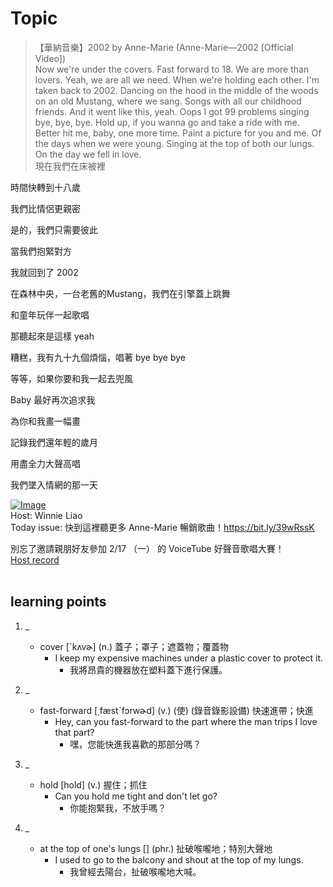 # Topic

> 【華納音樂】2002 by Anne-Marie (Anne-Marie—2002 [Official Video]) <br>
> Now we're under the covers.
Fast forward to 18.
We are more than lovers.
Yeah, we are all we need.
When we're holding each other.
I'm taken back to 2002.
Dancing on the hood in the middle of the woods on an old Mustang, where we sang.
Songs with all our childhood friends.
And it went like this, yeah.
Oops I got 99 problems singing bye, bye, bye.
Hold up, if you wanna go and take a ride with me.
Better hit me, baby, one more time.
Paint a picture for you and me.
Of the days when we were young.
Singing at the top of both our lungs.
On the day we fell in love. <br>
> 現在我們在床被裡

時間快轉到十八歲

我們比情侶更親密

是的，我們只需要彼此

當我們抱緊對方

我就回到了 2002

在森林中央，一台老舊的Mustang，我們在引擎蓋上跳舞

和童年玩伴一起歌唱

那聽起來是這樣 yeah

糟糕，我有九十九個煩惱，唱著 bye bye bye

等等，如果你要和我一起去兜風

Baby 最好再次追求我

為你和我畫一幅畫

記錄我們還年輕的歲月

用盡全力大聲高唱

我們墜入情網的那一天 <br>

[![Image](https://cdn.voicetube.com/assets/thumbnails/c3jC3ElxUO8.jpg)](https://www.youtube.com/embed/c3jC3ElxUO8?rel=0&showinfo=0&cc_load_policy=0&controls=1&autoplay=1&iv_load_policy=3&playsinline=1&wmode=transparent&start=70&end=131&enablejsapi=1&origin=https://tw.voicetube.com&widgetid=1)<br>
Host: Winnie Liao
<br>Today issue: 快到這裡聽更多 Anne-Marie 暢銷歌曲！https://bit.ly/39wRssK

別忘了邀請親朋好友參加 2/17 （一） 的 VoiceTube 好聲音歌唱大賽！
<br>
[Host record](https://cdn.voicetube.com/tmp/everyday_records/callmeboss901/3955.mp3)
<br><br>
## learning points
1. _
	* cover [ˋkʌvɚ] (n.) 蓋子；罩子；遮蓋物；覆蓋物
        - I keep my expensive machines under a plastic cover to protect it.
            + 我將昂貴的機器放在塑料蓋下進行保護。

2. _
	* fast-forward [͵fæstˋfɔrwɚd] (v.) (使) (錄音錄影設備) 快速進帶；快進
        - Hey, can you fast-forward to the part where the man trips I love that part?
            + 嘿，您能快進我喜歡的那部分嗎？

3. _
	* hold [hold] (v.) 握住；抓住
        - Can you hold me tight and don't let go?
            + 你能抱緊我，不放手嗎？

4. _
	* at the top of one's lungs [] (phr.) 扯破喉嚨地；特別大聲地
        - I used to go to the balcony and shout at the top of my lungs.
            + 我曾經去陽台，扯破喉嚨地大喊。
